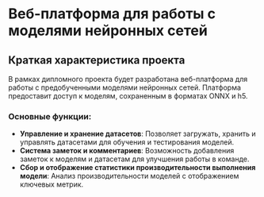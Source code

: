 # Веб-платформа для работы с моделями нейронных сетей

## Краткая характеристика проекта

В рамках дипломного проекта будет разработана веб-платформа для работы с предобученными моделями нейронных сетей. Платформа предоставит доступ к моделям, сохраненным в форматах ONNX и h5.

### Основные функции:

- **Управление и хранение датасетов**: Позволяет загружать, хранить и управлять датасетами для обучения и тестирования моделей.
- **Система заметок и комментариев**: Возможность добавления заметок к моделям и датасетам для улучшения работы в команде.
- **Сбор и отображение статистики производительности выполнения модели**: Анализ производительности моделей с отображением ключевых метрик.
